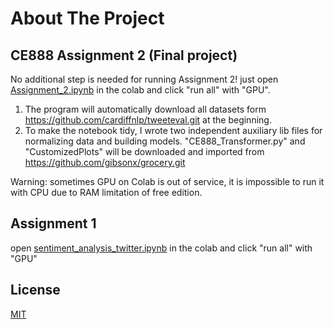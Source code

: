 <!-- ABOUT THE PROJECT -->
# About The Project
## CE888 Assignment 2 (Final project)
No additional step is needed for running Assignment 2! just open [Assignment_2.ipynb](https://github.com/gibsonx/CE888/blob/master/Assignment/Assignment_2.ipynb) in the colab and click "run all" with "GPU".

1. The program will automatically download all datasets form https://github.com/cardiffnlp/tweeteval.git at the beginning.
2. To make the notebook tidy, I wrote two independent auxiliary lib files for normalizing data and building models. "CE888_Transformer.py" and "CustomizedPlots" will be downloaded and imported from https://github.com/gibsonx/grocery.git

Warning: sometimes GPU on Colab is out of service, it is impossible to run it with CPU due to RAM limitation of free edition. 


## Assignment 1
open [sentiment_analysis_twitter.ipynb](https://github.com/gibsonx/CE888/blob/master/Assignment/sentiment_analysis_twitter.ipynb) in the colab and click "run all" with "GPU"

## License
[MIT](https://choosealicense.com/licenses/mit/)
